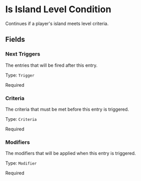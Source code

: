 # Is Island Level Condition

Continues if a player's island meets level criteria.

## Fields


### Next Triggers
The entries that will be fired after this entry.

Type: `Trigger`

Required

### Criteria
The criteria that must be met before this entry is triggered.

Type: `Criteria`

Required

### Modifiers
The modifiers that will be applied when this entry is triggered.

Type: `Modifier`

Required
